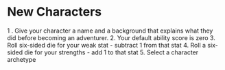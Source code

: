 # New Characters

1 . Give your character a name and a background that explains what they did before becoming an adventurer.
2. Your default ability score is zero
3. Roll six-sided die for your weak stat - subtract 1 from that stat
4. Roll a six-sided die for your strengths - add 1 to that stat
5. Select a character archetype
